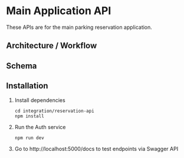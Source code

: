 # Main Application API
These APIs are for the main parking reservation application.

## Architecture / Workflow

## Schema

## Installation
1. Install dependencies
    ```
    cd integration/reservation-api
    npm install
    ```

2. Run the Auth service
   ```
   npm run dev
   ```
3. Go to http://localhost:5000/docs to test endpoints via Swagger API